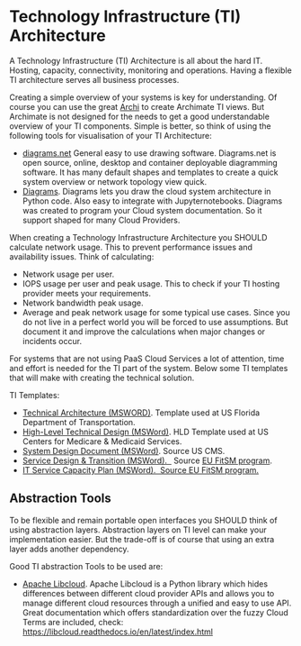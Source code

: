 # Technology Infrastructure (TI) Architecture


A Technology Infrastructure (TI) Architecture is all about the hard IT.
Hosting, capacity, connectivity, monitoring and operations. Having a
flexible TI architecture serves all business processes.

Creating a simple overview of your systems is key for understanding. Of course you can use the great [Archi](http://www.archimatetool.com/) to create Archimate TI views. But Archimate is not designed for the needs to get a good understandable overview of your TI components. Simple is better, so think of using the following tools for visualisation of your TI Architecture:

- [diagrams.net](https://www.diagrams.net/) General easy to use drawing software. Diagrams.net is open source, online, desktop and container deployable diagramming software. It has many default shapes and templates to create a quick system overview or network topology view quick.
- [Diagrams](https://diagrams.mingrammer.com/). Diagrams lets you draw the cloud system architecture in Python code. Also easy to integrate with Jupyternotebooks. Diagrams was created to program your Cloud system documentation. So it support shaped for many Cloud Providers.


When creating a Technology Infrastructure Architecture you SHOULD calculate network usage. This to prevent performance issues and availability issues. Think of calculating:

-   Network usage per user.
- IOPS usage per user and peak usage. This to check if your TI hosting provider meets your requirements.
- Network bandwidth peak usage.
- Average and peak network usage for some typical use cases.
Since you do not live in a perfect world you will be forced to use assumptions. But document it and improve the calculations when major changes or incidents occur.

For systems that are not using PaaS Cloud Services a lot of attention,
time and effort is needed for the TI part of the system. Below some TI
templates that will make with creating the technical solution.

TI Templates:

-   [Technical
    Architecture (MSWORD)](https://fdotwww.blob.core.windows.net/sitefinity/docs/default-source/content/it/pdm/4_design/technical-architecture.docx).
    Template used at US Florida Department of Transportation.
-   [High-Level Technical
    Design (MSWord)](https://www.cms.gov/research-statistics-data-and-systems/cms-information-technology/xlc/downloads/highlvltechdesign.docx).
    HLD Template used at US Centers for Medicare & Medicaid Services.
-   [System Design
    Document (MSWord)](https://www.cms.gov/research-statistics-data-and-systems/cms-information-technology/xlc/downloads/systemdesigndocument.docx).
    Source US CMS.
-   [Service Design & Transition
    (MSWord).  ](http://fitsm.itemo.org/sites/default/files/FitSM_Template_Service_design_and_transition_package_1.1-final.docx)
    Source [EU FitSM
    program](http://fitsm.itemo.org/fitsm-templates-samples-guides).
-   [IT Service Capacity Plan (MSWord).  Source EU
    FitSM program.](http://fitsm.itemo.org/sites/default/files/FitSM_Sample_Capacity_Plan_v1.docx)

## Abstraction Tools

To be flexible and remain portable open interfaces you SHOULD think of using abstraction layers.
Abstraction layers on TI level can make your implementation easier. But the trade-off is of course that using an extra layer adds another dependency. 

Good TI abstraction Tools to be used are:
* [Apache Libcloud](http://libcloud.apache.org/). Apache Libcloud is a Python library which hides differences between different cloud provider APIs and allows you to manage different cloud resources through a unified and easy to use API. Great documentation which offers standardization over the fuzzy Cloud Terms are included, check: https://libcloud.readthedocs.io/en/latest/index.html
